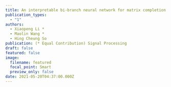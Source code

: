 ```yaml
---
title: An interpretable bi-branch neural network for matrix completion
publication_types:
  - "1"
authors:
  - Xiaopeng Li *
  - Maolin Wang *
  - Hing Cheung So
publication: (* Equal Contribution) Signal Processing
draft: false
featured: false
image:
  filename: featured
  focal_point: Smart
  preview_only: false
date: 2021-05-20T04:37:00.000Z
---
```

